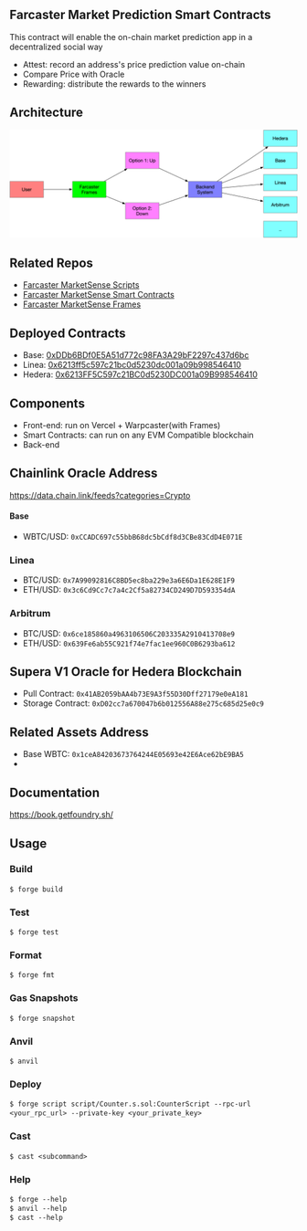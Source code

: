 ## Farcaster Market Prediction Smart Contracts

This contract will enable the on-chain market prediction app in a decentralized social way

* Attest: record an address's price prediction value on-chain
* Compare Price with Oracle
* Rewarding: distribute the rewards to the winners


## Architecture

![Farcaster MarketSense Architecture](./static/farcaster-marketsense-architecture.png)

## Related Repos

- [Farcaster MarketSense Scripts](https://github.com/starit/fc-prediction-scripts)
- [Farcaster MarketSense Smart Contracts](https://github.com/starit/fc-prediction-contracts)
- [Farcaster MarketSense Frames](https://github.com/starit/fc-prediction-frames)

## Deployed Contracts

* Base: [0xDDb6BDf0E5A51d772c98FA3A29bF2297c437d6bc](https://sepolia.basescan.org/address/0x1ffc30a27acef1255bac2f58f30d20d976e15031)
* Linea: [0x6213ff5c597c21bc0d5230dc001a09b998546410](https://sepolia.basescan.org/address/0xddb6bdf0e5a51d772c98fa3a29bf2297c437d6bc)
* Hedera: [0x6213FF5C597c21BC0d5230DC001a09B998546410](https://hashscan.io/testnet/contract/0.0.3649867?p=1&k=1709365817.795453920)


## Components

* Front-end: run on Vercel + Warpcaster(with Frames)
* Smart Contracts: can run on any EVM Compatible blockchain
* Back-end

## Chainlink Oracle Address 

https://data.chain.link/feeds?categories=Crypto

#### Base
* WBTC/USD: `0xCCADC697c55bbB68dc5bCdf8d3CBe83CdD4E071E`

### Linea
* BTC/USD: `0x7A99092816C8BD5ec8ba229e3a6E6Da1E628E1F9`
* ETH/USD: `0x3c6Cd9Cc7c7a4c2Cf5a82734CD249D7D593354dA`

### Arbitrum
* BTC/USD: `0x6ce185860a4963106506C203335A2910413708e9`
* ETH/USD: `0x639Fe6ab55C921f74e7fac1ee960C0B6293ba612`

## Supera V1 Oracle for Hedera Blockchain

* Pull Contract: `0x41AB2059bAA4b73E9A3f55D30Dff27179e0eA181`
* Storage Contract: `0xD02cc7a670047b6b012556A88e275c685d25e0c9`


## Related Assets Address

* Base WBTC: `0x1ceA84203673764244E05693e42E6Ace62bE9BA5`
* 

## Documentation

https://book.getfoundry.sh/

## Usage

### Build

```shell
$ forge build
```

### Test

```shell
$ forge test
```

### Format

```shell
$ forge fmt
```

### Gas Snapshots

```shell
$ forge snapshot
```

### Anvil

```shell
$ anvil
```

### Deploy

```shell
$ forge script script/Counter.s.sol:CounterScript --rpc-url <your_rpc_url> --private-key <your_private_key>
```

### Cast

```shell
$ cast <subcommand>
```

### Help

```shell
$ forge --help
$ anvil --help
$ cast --help
```
